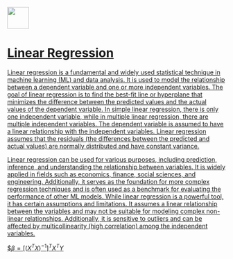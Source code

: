 <a href="https://www.kaggle.com/code/ayushs9020/linear-regression-from-scratch-derivation#5-|-Sources"><img src = "https://cdn.iconscout.com/icon/free/png-256/free-kaggle-3521526-2945029.png" width = 50>

# Linear Regression

Linear regression is a fundamental and widely used statistical technique in machine learning (ML) and data analysis. It is used to model the relationship between a dependent variable and one or more independent variables. The goal of linear regression is to find the best-fit line or hyperplane that minimizes the difference between the predicted values and the actual values of the dependent variable. In simple linear regression, there is only one independent variable, while in multiple linear regression, there are multiple independent variables. The dependent variable is assumed to have a linear relationship with the independent variables. Linear regression assumes that the residuals (the differences between the predicted and actual values) are normally distributed and have constant variance.

Linear regression can be used for various purposes, including prediction, inference, and understanding the relationship between variables. It is widely applied in fields such as economics, finance, social sciences, and engineering. Additionally, it serves as the foundation for more complex regression techniques and is often used as a benchmark for evaluating the performance of other ML models. While linear regression is a powerful tool, it has certain assumptions and limitations. It assumes a linear relationship between the variables and may not be suitable for modeling complex non-linear relationships. Additionally, it is sensitive to outliers and can be affected by multicollinearity (high correlation) among the independent variables.
 
 $$\beta = [(X^TX)^{-1}]^TX^TY$
